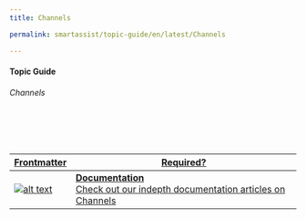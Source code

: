 ```yaml
---
title: Channels

permalink: smartassist/topic-guide/en/latest/Channels     

---
```

#### Topic Guide
###### Channels

<br>
<br>
<br>

<a class="doc-link" target="_blank" href="https://docs.kore.ai/smartassist/channels/channels">

| Frontmatter | Required? |
|-------------|-------------|
| ![alt text](images/docIcon.svg "Title") | **Documentation**  <br /> Check out our indepth documentation articles on Channels | 


</a>